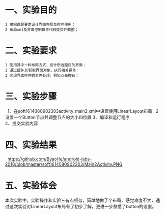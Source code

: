 # 一、实验目的
    1 根据选题要求设计界面布局及控件使用；
    2 布局xml及界面控制操作代码提交并截图；

# 二、实验要求
    1 使用其中一种布局方式，设计所选题目的界面：
    2 通过控件ID获取界面对象，执行相关操作：
    3 实现界面控件的事件处理，例如点击按钮：
    
# 三、实验步骤
   1、在soft1614080902303activity_main2.xml中设置使用LinearLayout布局
   2 设置一个Button节点并调整节点的大小和位置
   3、编译和运行程序 <br>
   4、提交实验内容

# 四、实验结果
    https://github.com/ByaoHe/android-labs-2018/blob/master/soft1614080902303/Main2Activity.PNG
    

# 五、实验体会
  
  本次实验中，实验操作和实验三有点相似，简单地做了个布局，感觉难度不大，通过这次实验对LinearLayout布局有了初步了解，更进一步熟悉了button的设置。
